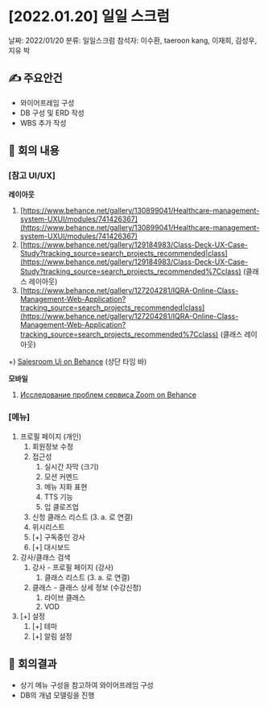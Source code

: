 # [2022.01.20] 일일 스크럼

날짜: 2022/01/20
분류: 일일스크럼
참석자: 이수환, taeroon kang, 이재희, 김성우, 지유 박

## ✍ 주요안건

- 와이어프레임 구성
- DB 구성 및 ERD 작성
- WBS 추가 작성

## 📑 회의 내용

### [참고 UI/UX]

**레이아웃**

1. [https://www.behance.net/gallery/130899041/Healthcare-management-system-UXUI/modules/741426367](https://www.behance.net/gallery/130899041/Healthcare-management-system-UXUI/modules/741426367)
2. [https://www.behance.net/gallery/129184983/Class-Deck-UX-Case-Study?tracking_source=search_projects_recommended|class](https://www.behance.net/gallery/129184983/Class-Deck-UX-Case-Study?tracking_source=search_projects_recommended%7Cclass) (클래스 레이아웃)
3. [https://www.behance.net/gallery/127204281/IQRA-Online-Class-Management-Web-Application?tracking_source=search_projects_recommended|class](https://www.behance.net/gallery/127204281/IQRA-Online-Class-Management-Web-Application?tracking_source=search_projects_recommended%7Cclass) (클래스 레이아웃)

+) [Salesroom Ui on Behance](https://www.behance.net/gallery/134870541/Salesroom-Ui?tracking_source=search_projects_recommended%7Cmeeting%20ux%20ui) (상단 타임 바)

**모바일**

1. [Исследование проблем сервиса Zoom on Behance](https://www.behance.net/gallery/116696655/issledovanie-problem-servisa-Zoom?tracking_source=search_projects_recommended%7Cmeeting%20ux%20ui)

### [메뉴]

1. 프로필 페이지 (개인)
    1. 회원정보 수정
    2. 접근성
        1. 실시간 자막 (크기)
        2. 모션 커멘드
        3. 메뉴 지화 표현
        4. TTS 기능
        5. 입 클로즈업
    3. 신청 클래스 리스트 (3. a. 로 연결)
    4. 위시리스트
    5. [+] 구독중인 강사
    6. [+] 대시보드
2. 강사/클래스 검색
    1. 강사 - 프로필 페이지 (강사)
        1. 클래스 리스트 (3. a. 로 연결)
    2. 클래스 - 클래스 상세 정보 (수강신청)
        1. 라이브 클래스
        2. VOD
3. [+] 설정
    1. [+] 테마
    2. [+] 알림 설정

## 📢 회의결과

- 상기 메뉴 구성을 참고하여 와이어프레임 구성
- DB의 개념 모델링을 진행